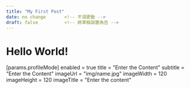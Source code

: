 ```yaml
---
title: "My First Post"
date: no change       <!-- 不須更動 -->
draft: false          <!-- 將草稿設置為否 -->
---
```

# Hello World!

[params.profileMode]
enabled = true
title = "Enter the Content"
subtitle = "Enter the Content"
imageUrl = "img/name.jpg"
imageWidth = 120
imageHeight = 120
imageTitle = "Enter the content"